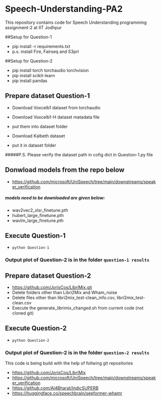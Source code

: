 # Speech-Understanding-PA2
This repository contains code for Speech Understanding programming assignment-2 at IIT Jodhpur

##Setup for Question-1
- pip install -r requirements.txt
- p.s. install Fire, Fairseq and S3prl

##Setup for Question-2
- pip install torch torchaudio torchvision
- pip install scikit-learn
- pip install pandas

## Prepare dataset Question-1
- Download Voxcelb1 dataset from torchaudio
- Download Voxcelb1-H dataset matadata file
- put them into dataset folder

- Download Kalbeth dataset
- put it in dataset folder

#####P.S. Please verify the dataset path in cofig dict in Question-1.py file
## Donwload models from the repo below
- https://github.com/microsoft/UniSpeech/tree/main/downstreams/speaker_verification
##### models need to be downloaded are given below:
- wav2vec2_xlsr_finetune.pth
- hubert_large_finetune.pth
- wavlm_large_finetune.pth

## Execute Question-1
- `python Question-1`
### Output plot of Question-2 is in the folder `question-1 results`

## Prepare dataset Question-2
- https://github.com/JorisCos/LibriMix.git
- Delete folders other than Libri2Mix and Wham_noise
- Delete files other than libri2mix_test-clean_info.csv, libri2mix_test-clean.csv
- Execute the generate_librimix_changed.sh from current code (not cloned git)

## Execute Question-2
- `python Question-2`

### Output plot of Question-2 is in the folder `question-2 results`

This code is being build with the help of follwing git repositories
- https://github.com/JorisCos/LibriMix
- https://github.com/microsoft/UniSpeech/tree/main/downstreams/speaker_verification
- https://github.com/AI4Bharat/IndicSUPERB
- https://huggingface.co/speechbrain/sepformer-whamr
